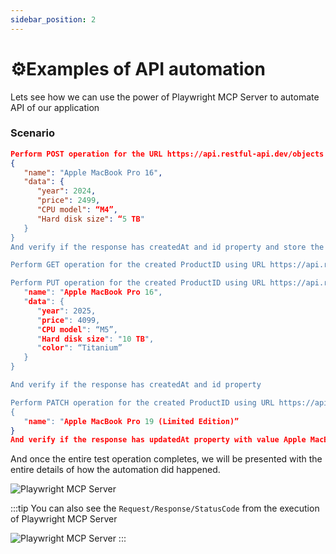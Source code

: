 ```yaml
---
sidebar_position: 2
---
```


# ⚙️Examples of API automation
Lets see how we can use the power of Playwright MCP Server to automate API of our application

### Scenario
```json
Perform POST operation for the URL https://api.restful-api.dev/objects with body 
{
   "name": "Apple MacBook Pro 16",
   "data": {
      "year": 2024,
      "price": 2499,
      "CPU model": “M4”,
      "Hard disk size": “5 TB"
   }
}
And verify if the response has createdAt and id property and store the ID in a variable for future reference say variable productID

Perform GET operation for the created ProductID using URL https://api.restful-api.dev/objects/productID and verify the response has properties like Id, name, data

Perform PUT operation for the created ProductID using URL https://api.restful-api.dev/objects/productID with body {
   "name": "Apple MacBook Pro 16",
   "data": {
      "year": 2025,
      "price": 4099,
      "CPU model": “M5”,
      "Hard disk size": "10 TB",
      "color": “Titanium”
   }
}

And verify if the response has createdAt and id property

Perform PATCH operation for the created ProductID using URL https://api.restful-api.dev/objects/productID with body 
{
   "name": "Apple MacBook Pro 19 (Limited Edition)”
}
And verify if the response has updatedAt property with value Apple MacBook Pro 19 (Limited Edition)

```

And once the entire test operation completes, we will be presented with the entire details of how the automation did happened.

![Playwright MCP Server](./img/playwright-api.png)

:::tip
You can also see the `Request/Response/StatusCode` from the execution of Playwright MCP Server

![Playwright MCP Server](./img/api-response.png)
:::